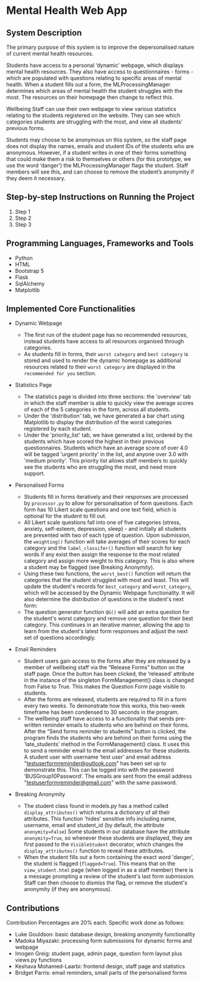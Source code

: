 # Mental Health Web App

## System Description

The primary purpose of this system is to improve the depersonalised nature of current mental health resources.

Students have access to a personal ‘dynamic’ webpage, which displays mental health resources.
They also have access to questionnaires - forms - which are populated with questions relating to specific areas of mental health.
When a student fills out a form, the MLProcessingManager determines which areas of mental health the student struggles with the most.
The resources on their homepage then change to reflect this.

Wellbeing Staff can use their own webpage to view various statistics relating to the students registered on the website.
They can see which categories students are struggling with the most, and view all students’ previous forms.

Students may choose to be anonymous on this system, so the staff page does not display the names, emails and student IDs of the students who are anonymous.
However, if a student writes in one of their forms something that could make them a risk to themselves or others (for this prototype, we use the word ‘danger’) the MLProcessingManager flags the student.
Staff members will see this, and can choose to remove the student’s anonymity if they deem it necessary.

## Step-by-step Instructions on Running the Project

1. Step 1
2. Step 2
3. Step 3

## Programming Languages, Frameworks and Tools

- Python
- HTML
- Bootstrap 5
- Flask
- SqlAlchemy
- Matplotlib

## Implemented Core Functionalities

- Dynamic Webpage

  - The first run of the student page has no recommended resources, instead students have access to all resources organised through categories.
  - As students fill in forms, their `worst category` and `best category` is stored and used to render the dynamic homepage as additional resources related to their `worst category` are displayed in the `recommended for you` section.
- Statistics Page

  - The statistics page is divided into three sections: the 'overview' tab in which the staff member is able to quickly view the average scores of each of the 5 categories in the form, across all students.
  - Under the 'distribution' tab, we have generated a bar chart using Matplotlib to display the distribution of the worst categories registered by each student.
  - Under the 'priority_list' tab, we have generated a list, ordered by the students which have scored the highest in their previous questionnaires. Students which have an average score of over 4.0 will be tagged 'urgent priority' in the list, and anyone over 3.0 with 'medium priority'. This priority list allows staff members to quickly see the students who are struggling the most, and need more support.
- Personalised Forms

  - Students fill in forms iteratively and their responses are processed by `processor.py` to allow for personalisation of form questions. Each form has 10 Likert scale questions and one text field, which is optional for the student to fill out.
  - All Likert scale questions fall into one of five categories (stress, anxiety, self-esteem, depression, sleep) - and initially all students are presented with two of each type of question. Upon submission, the `weighting()` function will take averages of their scores for each category and the `label_classifer()` function will search for key words if any exist then assign the response to the most related category and assign more weight to this category. This is also where a student may be flagged (see Breaking Anonymity).
  - Using these two functions, the `worst_best()` function will return the categories that the student struggled with most and least. This will update the student's records for `best_category` and `worst_category`, which will be accessed by the Dynamic Webpage functionality. It will also determine the distribution of questions in the student's next form:
  - The question generator function `QG()` will add an extra question for the student's worst category and remove one question for their best category. This continues in an iterative manner, allowing the app to learn from the student's latest form responses and adjust the next set of questions accordingly.
- Email Reminders

  -	Student users gain access to the forms after they are released by a member of wellbeing staff via the “Release Forms” button on the staff page. Once the button has been clicked, the ‘released’ attribute in the instance of the singleton FormManagement() class is changed from False to True. This makes the Question Form page visible to students.
  -	After the forms are released, students are required to fill in a form every two weeks. To demonstrate how this works, this two-week timeframe has been condensed to 30 seconds in the program.
  -	The wellbeing staff have access to a functionality that sends pre-written reminder emails to students who are behind on their forms. After the “Send forms reminder to students” button is clicked, the program finds the students who are behind on their forms using the ‘late_students’ method in the FormManagement() class. It uses this to send a reminder email to the email addresses for these students. A student user with username ‘test user’ and email address "testuserformreminder@outlook.com" has been set up to demonstrate this. This can be logged into with the password ‘BUSGroup10Password’. The emails are sent from the email address "testuserformreminder@gmail.com" with the same password. 
- Breaking Anonymity

  - The student class found in models.py has a method called `display_attributes()` which returns a dictionary of all their attributes.
    This function 'hides' sensitive info including name, username, email and student_id (by default, the attribute `anonymity=False`)
    Some students in our database have the attribute `anonymity=True`, so whenever these students are displayed, they are first passed to the
    `VisibleStudent` decorator, which changes the `display_attributes()` function to reveal these attributes.
  - When the student fills out a form containing the exact word 'danger', the student is flagged (`flagged=True`). This means that on the
    `view_student.html` page (when logged in as a staff member) there is a message prompting a review of the student's last form submission.
    Staff can then choose to dismiss the flag, or remove the student's anonymity (if they are anonymous).

## Contributions

Contribution Percentages are 20% each. Specific work done as follows:

- Luke Gouldson: basic database design, breaking anonymity functionality
- Madoka Miyazaki: processing form submissions for dynamic forms and webpage
- Imogen Greig: student page, admin page, question form layout plus views.py functions
- Keshava Mohamed-Laarbi: frontend design, staff page and statistics
- Bridget Parris: email reminders, small parts of the personalised forms
